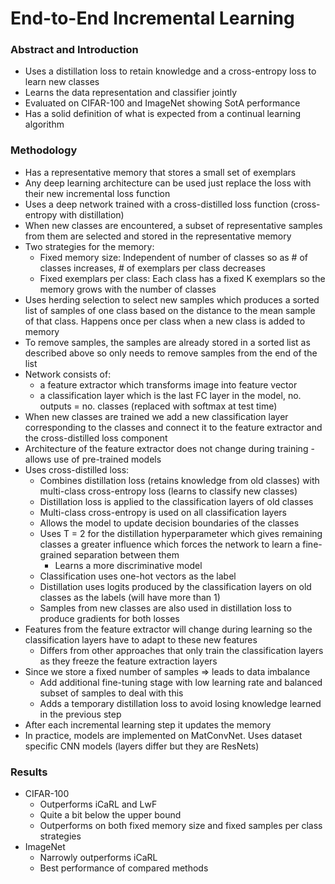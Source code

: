 # End-to-End Incremental Learning
### Abstract and Introduction
- Uses a distillation loss to retain knowledge and a cross-entropy loss to learn new classes
- Learns the data representation and classifier jointly
- Evaluated on CIFAR-100 and ImageNet showing SotA performance
- Has a solid definition of what is expected from a continual learning algorithm 

### Methodology
- Has a representative memory that stores a small set of exemplars
- Any deep learning architecture can be used just replace the loss with their new incremental loss function
- Uses a deep network trained with a cross-distilled loss function (cross-entropy with distillation)
- When new classes are encountered, a subset of representative samples from them are selected and stored in the representative memory
- Two strategies for the memory:
	- Fixed memory size: Independent of number of classes so as # of classes increases, # of exemplars per class decreases
	- Fixed exemplars per class: Each class has a fixed K exemplars so the memory grows with the number of classes
- Uses herding selection to select new samples which produces a sorted list of samples of one class based on the distance to the mean sample of that class. Happens once per class when a new class is added to memory
- To remove samples, the samples are already stored in a sorted list as described above so only needs to remove samples from the end of the list
- Network consists of:
	- a feature extractor which transforms image into feature vector
	- a classification layer which is the last FC layer in the model, no. outputs = no. classes (replaced with softmax at test time)
- When new classes are trained we add a new classification layer corresponding to the classes and connect it to the feature extractor and the cross-distilled loss component
- Architecture of the feature extractor does not change during training - allows use of pre-trained models
- Uses cross-distilled loss:
	- Combines distillation loss (retains knowledge from old classes) with multi-class cross-entropy loss (learns to classify new classes)
	- Distillation loss is applied to the classification layers of old classes
	- Multi-class cross-entropy is used on all classification layers
	- Allows the model to update decision boundaries of the classes
	- Uses T = 2 for the distillation hyperparameter which gives remaining classes a greater influence which forces the network to learn a fine-grained separation between them
		- Learns a more discriminative model
	- Classification uses one-hot vectors as the label
	- Distillation uses logits produced by the classification layers on old classes as the labels (will have more than 1)
	- Samples from new classes are also used in distillation loss to produce gradients for both losses
- Features from the feature extractor will change during learning so the classification layers have to adapt to these new features
	- Differs from other approaches that only train the classification layers as they freeze the feature extraction layers
- Since we store a fixed number of samples => leads to data imbalance
	- Add additional fine-tuning stage with low learning rate and balanced subset of samples to deal with this
	- Adds a temporary distillation loss to avoid losing knowledge learned in the previous step
- After each incremental learning step it updates the memory
- In practice, models are implemented on MatConvNet. Uses dataset specific CNN models (layers differ but they are ResNets)

### Results
- CIFAR-100
	- Outperforms iCaRL and LwF
	- Quite a bit below the upper bound
	- Outperforms on both fixed memory size and fixed samples per class strategies
- ImageNet
	- Narrowly outperforms iCaRL
	- Best performance of compared methods
